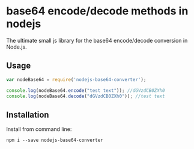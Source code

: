 # base64 encode/decode methods in nodejs

The ultimate small js library for the base64 encode/decode conversion in Node.js.

## Usage ##

```js
var nodeBase64 = require('nodejs-base64-converter');

console.log(nodeBase64.encode("test text")); //dGVzdCB0ZXh0
console.log(nodeBase64.decode("dGVzdCB0ZXh0")); //test text
```

## Installation ##

Install from command line:

```
npm i --save nodejs-base64-converter
```
